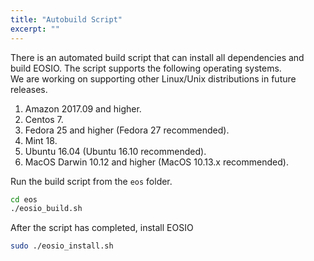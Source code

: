 ```yaml
---
title: "Autobuild Script"
excerpt: ""
---
```

There is an automated build script that can install all dependencies and build EOSIO.  The script supports the following operating systems.  
We are working on supporting other Linux/Unix distributions in future releases.

1. Amazon 2017.09 and higher.  
2. Centos 7.  
3. Fedora 25 and higher (Fedora 27 recommended).  
4. Mint 18.  
5. Ubuntu 16.04 (Ubuntu 16.10 recommended).  
6. MacOS Darwin 10.12 and higher (MacOS 10.13.x recommended).  

Run the build script from the `eos` folder.

```bash
cd eos
./eosio_build.sh
```

After the script has completed, install EOSIO 

```bash
sudo ./eosio_install.sh
```